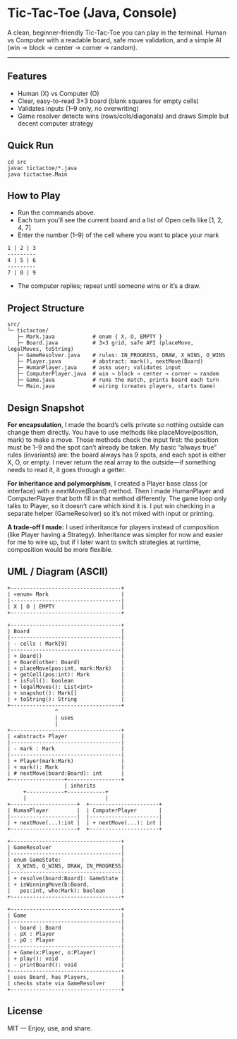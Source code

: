 # Tic-Tac-Toe (Java, Console)

A clean, beginner-friendly Tic-Tac-Toe you can play in the terminal.
Human vs Computer with a readable board, safe move validation, and a simple AI (win → block → center → corner → random).

---

## Features
- Human (X) vs Computer (O)
- Clear, easy-to-read 3×3 board (blank squares for empty cells)
- Validates inputs (1–9 only, no overwriting)
- Game resolver detects wins (rows/cols/diagonals) and draws Simple but decent computer strategy


## Quick Run
```
cd src
javac tictactoe/*.java
java tictactoe.Main
```

## How to Play

- Run the commands above.
- Each turn you’ll see the current board and a list of Open cells like [1, 2, 4, 7]
- Enter the number (1–9) of the cell where you want to place your mark
```
1 | 2 | 3
---------
4 | 5 | 6
---------
7 | 8 | 9
```
- The computer replies; repeat until someone wins or it’s a draw.


## Project Structure
```
src/
└─ tictactoe/
   ├─ Mark.java            # enum { X, O, EMPTY }
   ├─ Board.java           # 3×3 grid, safe API (placeMove, legalMoves, toString)
   ├─ GameResolver.java    # rules: IN_PROGRESS, DRAW, X_WINS, O_WINS
   ├─ Player.java          # abstract: mark(), nextMove(Board)
   ├─ HumanPlayer.java     # asks user; validates input
   ├─ ComputerPlayer.java  # win → block → center → corner → random
   ├─ Game.java            # runs the match, prints board each turn
   └─ Main.java            # wiring (creates players, starts Game)
```

## Design Snapshot
**For encapsulation**, I made the board’s cells private so nothing outside can change them directly. You have to use methods like placeMove(position, mark) to make a move. Those methods check the input first: the position must be 1–9 and the spot can’t already be taken. My basic “always true” rules (invariants) are: the board always has 9 spots, and each spot is either X, O, or empty. I never return the real array to the outside—if something needs to read it, it goes through a getter.

**For inheritance and polymorphism**, I created a Player base class (or interface) with a nextMove(Board) method. Then I made HumanPlayer and ComputerPlayer that both fill in that method differently. The game loop only talks to Player, so it doesn’t care which kind it is. I put win checking in a separate helper (GameResolver) so it’s not mixed with input or printing.

**A trade-off I made:** I used inheritance for players instead of composition (like Player having a Strategy). Inheritance was simpler for now and easier for me to wire up, but if I later want to switch strategies at runtime, composition would be more flexible.



## UML / Diagram (ASCII)

```
+-----------------------------------+
| «enum» Mark                       |
|-----------------------------------|
| X | O | EMPTY                     |
+-----------------------------------+

+-----------------------------------+
| Board                             |
|-----------------------------------|
| - cells : Mark[9]                 |
|-----------------------------------|
| + Board()                         |
| + Board(other: Board)             |
| + placeMove(pos:int, mark:Mark)   |
| + getCell(pos:int): Mark          |
| + isFull(): boolean               |
| + legalMoves(): List<int>         |
| + snapshot(): Mark[]              |
| + toString(): String              |
+-----------------------------------+
               ^
               | uses
               |
+-----------------------------------+
| «abstract» Player                 |
|-----------------------------------|
| - mark : Mark                     |
|-----------------------------------|
| + Player(mark:Mark)               |
| + mark(): Mark                    |
| # nextMove(board:Board): int      |
+-----------------+-----------------+
                  | inherits
     +------------+------------+
     |                         |
+---------------------+  +----------------------+
| HumanPlayer         |  | ComputerPlayer       |
|---------------------|  |----------------------|
| + nextMove(...):int |  | + nextMove(...): int |
+---------------------+  +----------------------+

+-----------------------------------+
| GameResolver                      |
|-----------------------------------|
| enum GameState:                   |
|  X_WINS, O_WINS, DRAW, IN_PROGRESS|
|-----------------------------------|
| + resolve(board:Board): GameState |
| + isWinningMove(b:Board,          |
|   pos:int, who:Mark): boolean     |
+-----------------------------------+

+-----------------------------------+
| Game                              |
|-----------------------------------|
| - board : Board                   |
| - pX : Player                     |
| - pO : Player                     |
|-----------------------------------|
| + Game(x:Player, o:Player)        |
| + play(): void                    |
| - printBoard(): void              |
+-----------------------------------+
| uses Board, has Players,          |
| checks state via GameResolver     |
+-----------------------------------+

```

## License
MIT — Enjoy, use, and share.
